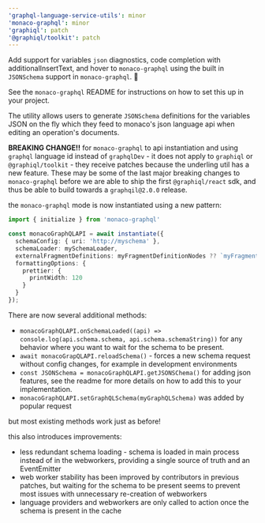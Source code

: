 ```yaml
---
'graphql-language-service-utils': minor
'monaco-graphql': minor
'graphiql': patch
'@graphiql/toolkit': patch
---
```


Add support for variables `json` diagnostics, code completion with additionalInsertText, and hover to `monaco-graphql` using the built in `JSONSchema` support in `monaco-graphql`. 🎉

See the `monaco-graphql` README for instructions on how to set this up in your project.

The utility allows users to generate `JSONSchema` definitions for the variables JSON on the fly which they feed to monaco's json language api when editing an operation's documents.

**BREAKING CHANGE!!** for `monaco-graphql` to api instantiation and using `graphql` language id instead of `graphqlDev` - it does not apply to `graphiql` or `@graphiql/toolkit` - they receive patches because the underling util has a new feature. These may be some of the last major breaking changes to `monaco-graphql` before we are able to ship the first `@graphiql/react` sdk, and thus be able to build towards a `graphqil@2.0.0` release.

the `monaco-graphql` mode is now instantiated using a new pattern:

```ts
import { initialize } from 'monaco-graphql'

const monacoGraphQLAPI = await instantiate({
  schemaConfig: { uri: 'http://myschema' },
  schemaLoader: mySchemaLoader,
  externalFragmentDefinitions: myFragmentDefinitionNodes ?? `myFragment {} AnotherFragment {}`,
  formattingOptions: {
    prettier: {
      printWidth: 120
    }
  }
});
```

There are now several additional methods:

* `monacoGraphQLAPI.onSchemaLoaded((api) => console.log(api.schema.schema, api.schema.schemaString))` for any behavior where you want to wait for the schema to be present.
* `await monacoGrapQLAPI.reloadSchema()` - forces a new schema request without config changes, for example in development environments
* `const JSONSchema = monacoGraphQLAPI.getJSONSChema()` for adding json features, see the readme for more details on how to add this to your implementation.
* `monacoGraphQLAPI.setGraphQLSchema(myGraphQLSchema)` was added by popular request

but most existing methods work just as before!

this also introduces improvements:
- less redundant schema loading - schema is loaded in main process instead of in the webworkers, providing a single source of truth and an EventEmitter
- web worker stability has been improved by contributors in previous patches, but waiting for the schema to be present seems to prevent most issues with unnecessary re-creation of webworkers
- language providers and webworkers are only called to action once the schema is present in the cache

